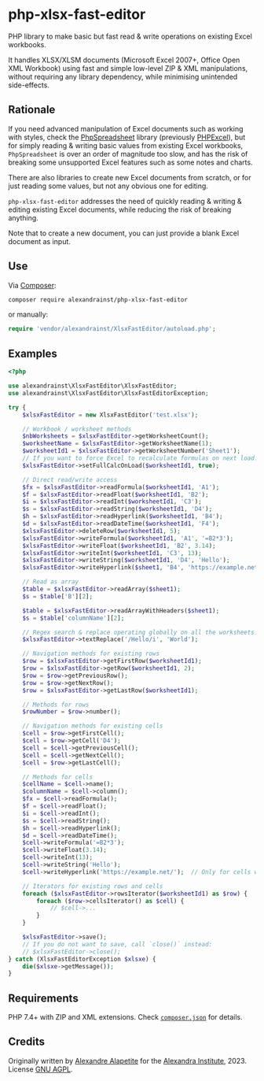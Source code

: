 # php-xlsx-fast-editor

PHP library to make basic but fast read & write operations on existing Excel workbooks.

It handles XLSX/XLSM documents (Microsoft Excel 2007+, Office Open XML Workbook) using fast and simple low-level ZIP & XML manipulations,
without requiring any library dependency, while minimising unintended side-effects.

## Rationale

If you need advanced manipulation of Excel documents such as working with styles,
check the [PhpSpreadsheet](https://github.com/PHPOffice/PhpSpreadsheet) library
(previously [PHPExcel](https://github.com/PHPOffice/PHPExcel/)),
but for simply reading & writing basic values from existing Excel workbooks, `PhpSpreadsheet` is over an order of magnitude too slow,
and has the risk of breaking some unsupported Excel features such as some notes and charts.

There are also libraries to create new Excel documents from scratch, or for just reading some values, but not any obvious one for editing.

`php-xlsx-fast-editor` addresses the need of quickly reading & writing & editing existing Excel documents,
while reducing the risk of breaking anything.

Note that to create a new document, you can just provide a blank Excel document as input.

## Use

Via [Composer](https://packagist.org/packages/alexandrainst/php-xlsx-fast-editor):

```sh
composer require alexandrainst/php-xlsx-fast-editor
```

or manually:

```php
require 'vendor/alexandrainst/XlsxFastEditor/autoload.php';
```


## Examples

```php
<?php

use alexandrainst\XlsxFastEditor\XlsxFastEditor;
use alexandrainst\XlsxFastEditor\XlsxFastEditorException;

try {
	$xlsxFastEditor = new XlsxFastEditor('test.xlsx');

	// Workbook / worksheet methods
	$nbWorksheets = $xlsxFastEditor->getWorksheetCount();
	$worksheetName = $xlsxFastEditor->getWorksheetName(1);
	$worksheetId1 = $xlsxFastEditor->getWorksheetNumber('Sheet1');
	// If you want to force Excel to recalculate formulas on next load:
	$xlsxFastEditor->setFullCalcOnLoad($worksheetId1, true);

	// Direct read/write access
	$fx = $xlsxFastEditor->readFormula($worksheetId1, 'A1');
	$f = $xlsxFastEditor->readFloat($worksheetId1, 'B2');
	$i = $xlsxFastEditor->readInt($worksheetId1, 'C3');
	$s = $xlsxFastEditor->readString($worksheetId1, 'D4');
	$h = $xlsxFastEditor->readHyperlink($worksheetId1, 'B4');
	$d = $xlsxFastEditor->readDateTime($worksheetId1, 'F4');
	$xlsxFastEditor->deleteRow($worksheetId1, 5);
	$xlsxFastEditor->writeFormula($worksheetId1, 'A1', '=B2*3');
	$xlsxFastEditor->writeFloat($worksheetId1, 'B2', 3.14);
	$xlsxFastEditor->writeInt($worksheetId1, 'C3', 13);
	$xlsxFastEditor->writeString($worksheetId1, 'D4', 'Hello');
	$xlsxFastEditor->writeHyperlink($sheet1, 'B4', 'https://example.net/');	// Only for cells with an existing hyperlink

	// Read as array
	$table = $xlsxFastEditor->readArray($sheet1);
	$s = $table['B'][2];

	$table = $xlsxFastEditor->readArrayWithHeaders($sheet1);
	$s = $table['columnName'][2];

	// Regex search & replace operating globally on all the worksheets:
	$xlsxFastEditor->textReplace('/Hello/i', 'World');

	// Navigation methods for existing rows
	$row = $xlsxFastEditor->getFirstRow($worksheetId1);
	$row = $xlsxFastEditor->getRow($worksheetId1, 2);
	$row = $row->getPreviousRow();
	$row = $row->getNextRow();
	$row = $xlsxFastEditor->getLastRow($worksheetId1);

	// Methods for rows
	$rowNumber = $row->number();

	// Navigation methods for existing cells
	$cell = $row->getFirstCell();
	$cell = $row->getCell('D4');
	$cell = $cell->getPreviousCell();
	$cell = $cell->getNextCell();
	$cell = $row->getLastCell();

	// Methods for cells
	$cellName = $cell->name();
	$columnName = $cell->column();
	$fx = $cell->readFormula();
	$f = $cell->readFloat();
	$i = $cell->readInt();
	$s = $cell->readString();
	$h = $cell->readHyperlink();
	$d = $cell->readDateTime();
	$cell->writeFormula('=B2*3');
	$cell->writeFloat(3.14);
	$cell->writeInt(13);
	$cell->writeString('Hello');
	$cell->writeHyperlink('https://example.net/');	// Only for cells with an existing hyperlink

	// Iterators for existing rows and cells
	foreach ($xlsxFastEditor->rowsIterator($worksheetId1) as $row) {
		foreach ($row->cellsIterator() as $cell) {
			// $cell->...
		}
	}

	$xlsxFastEditor->save();
	// If you do not want to save, call `close()` instead:
	// $xlsxFastEditor->close();
} catch (XlsxFastEditorException $xlsxe) {
	die($xlsxe->getMessage());
}
```

## Requirements

PHP 7.4+ with ZIP and XML extensions.
Check [`composer.json`](./composer.json) for details.

## Credits

Originally written by [Alexandre Alapetite](https://github.com/Alkarex) for the [Alexandra Institute](https://alexandra.dk/), 2023.
License [GNU AGPL](https://gnu.org/licenses/agpl.html).
